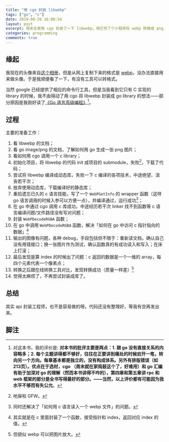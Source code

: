 ```yaml
---
title: "用 cgo 封装 libwebp"
tags: ["go", "c"]
date: 2019-08-26 16:00:54
layout: post
excerpt: 周末在家用 cgo 封装了一下 libwebp，用它写了个小程序将 webp 转换成 png。
categories: programming
comments: true
---
```


## 缘起 ##

我现在的头像来自[这个相册](https://www.douban.com/photos/album/49597443/)，但是从网上复制下来的格式是 [webp](https://developers.google.com/speed/webp/)，没办法直接用来做头像。于是我顺便看了一下，有没有工具可以转格式。

当然 google 已经提供了相应的命令行工具，但是当我看到它只有 C 实现的 library 的时候，我不由得动了用 cgo 将 libwebp 封装成 go library 的想法——部分原因是我刚好读了[《Go 语言高级编程》](https://book.douban.com/subject/34442131/)[^1]。

## 过程 ##

主要的准备工作：

1. 看 libwebp 的文档；
2. 看 go image/png 的文档，了解如何用 go 生成一张 png 图片；
3. 看如何用 cgo 调用一个 c library；
4. 初始化项目，将 libwebp 的代码 init 成项目的 submodule，失败[^2]，下载了代码；
5. 尝试将 libwebp 编译成动态库，失败一下 c 编译的各项技术，中途绝望、沮丧若干次；
6. 放弃使用动态库，下载编译好的静态库；
7. 重拾遗忘已久的 c 语言技能，写了一个 `WebPGetInfo` 的 wrapper 函数（这样 go 语言调用的时候入参可以方便一点），并编译通过，运行成功[^3]；
8. 在 go 中通过 cgo 调用 c 库成功，中途经历若干次 linker 找不到函数等 c 语言编译问题/文件路径没有写对问题；
9. 封装 `WebPDecodeRGBA` 函数；
10. 在 go 中调用 `WebPDecodeRGBA` 函数，解决「如何在 go 中访问 c 指针指向的数据」[^4]
11. 输出的图像有问题，各种 debug，手段包括但不限于：重新读文档，确认自己没有用错接口；换一张图片作为测试，确认函数真的有成功读入和写入；在床上打滚；
12. 最后发现是算 index 的时候出了问题：c 返回的数据是一个一维的 array，每四个元素代表一个像素点；
13. 转换之后跟在线转换工具对比，发现转换成功（质量一样差）[^5]
14. 觉得太麻烦了，不再尝试封装成库了。

## 总结 ##

其实 api 封装工程师，也不是容易做的呀。代码还没有整理好，等我有空再发出来。

## 脚注 ##

[^1]: 对这本书，我的评价是: **对本书的批评主要是两点：1. 跟 go 没有直接关系的内容略多；2. 每个主题讲得都不够好，往往在正要讲到痛处的时候宕开一笔，转向另一个方向。每章基本都是独立的，没有构成体系。另外有排版错误（如213页）。优点在于选材，cgo （周末就在家捣鼓这个了，好难用）和 go 汇编有助于加深对 go 的理解（然而本书讲得不咋的），第四章和第五章讲 rpc 和 web 框架的部分是全书写得最好的部分。——当然，以上评价都有可能因为我水平不够而有失公允**。

[^2]: 吔屎啦 GFW。

[^3]: 同时还解决了「如何用 c 语言读入一个 webp 文件」的问题。

[^4]: 其实就是在 c 里面封装了一个函数，接受指针和 index，返回对应 index 的值。

[^5]: 但貌似 webp 可以把图片放大。
